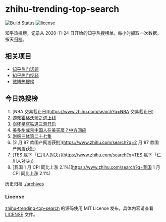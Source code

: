 # zhihu-trending-top-search

[![Build Status](https://github.com/justjavac/zhihu-trending-top-search/workflows/ci/badge.svg?branch=main)](https://github.com/justjavac/zhihu-trending-top-search/actions)
[![license](https://img.shields.io/github/license/justjavac/zhihu-trending-top-search)](https://github.com/justjavac/zhihu-trending-top-search/blob/main/LICENSE)

知乎热搜榜，记录从 2020-11-24
日开始的知乎热搜榜单。每小时抓取一次数据，按天[归档](./archives)。

## 相关项目

- [知乎热门话题](https://github.com/justjavac/zhihu-trending-hot-questions)
- [知乎热门视频](https://github.com/justjavac/zhihu-trending-hot-video)
- [微博热搜榜](https://github.com/justjavac/weibo-trending-hot-search)

## 今日热搜榜

<!-- BEGIN -->
<!-- 最后更新时间 Sat Feb 11 2023 11:04:42 GMT+0800 (China Standard Time) -->

1. [NBA 交易截止日](https://www.zhihu.com/search?q=NBA 交易截止日)
1. [游戏霍格沃茨之遗上线](https://www.zhihu.com/search?q=游戏霍格沃茨之遗上线)
1. [崩坏星穹铁道三测开启](https://www.zhihu.com/search?q=崩坏星穹铁道三测开启)
1. [美多州或禁中国人在美买房？中方回应](https://www.zhihu.com/search?q=美多州或禁中国人在美买房？中方回应)
1. [剧版三体第二十七集](https://www.zhihu.com/search?q=剧版三体第二十七集)
1. [2 月 87 款国产网游获批](https://www.zhihu.com/search?q=2 月 87
   款国产网游获批)
1. [TES 赢下「仁川人对决」](https://www.zhihu.com/search?q=TES
   赢下「仁川人对决」)
1. [我国 1 月 CPI 同比上涨 2.1%](https://www.zhihu.com/search?q=我国 1 月 CPI
   同比上涨 2.1%)

<!-- END -->

历史归档 [./archives](./archives)

### License

[zhihu-trending-top-search](https://github.com/justjavac/zhihu-trending-top-search)
的源码使用 MIT License 发布。具体内容请查看 [LICENSE](./LICENSE) 文件。
